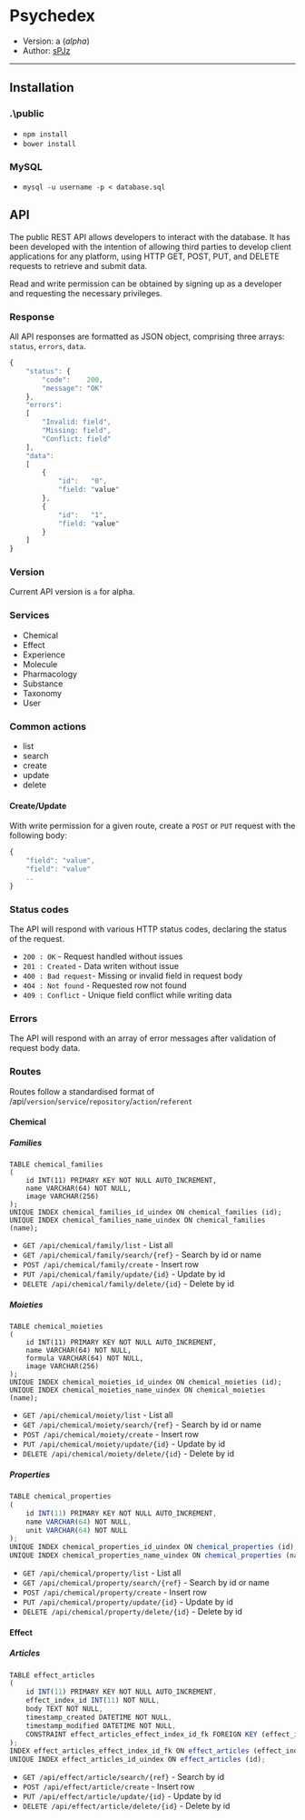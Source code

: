 # Psychedex
* Version: a (_alpha_)
* Author: [sPJz](io@spjz.uk)

---
## Installation
### .\public
* `npm install`
* `bower install`

### MySQL
* `mysql -u username -p < database.sql`


## API
The public REST API allows developers to interact with the database. It has been developed with the intention of allowing third parties to develop client applications for any platform, using HTTP GET, POST, PUT, and DELETE requests to retrieve and submit data.

Read and write permission can be obtained by signing up as a developer and requesting the necessary privileges.

### Response
All API responses are formatted as JSON object, comprising three arrays: `status`, `errors`, `data`.

```javascript
{
    "status": {
        "code":    200,
        "message": "OK"
    },
    "errors":
    [
        "Invalid: field",
        "Missing: field",
        "Conflict: field"
    ],
    "data":
    [
        {
            "id":   "0",
            "field: "value"
        },
        {
            "id":   "1",
            "field: "value"
        }
    ]
}
```



### Version
Current API version is `a` for alpha.

### Services
* Chemical
* Effect
* Experience
* Molecule
* Pharmacology
* Substance
* Taxonomy
* User

### Common actions
* list
* search
* create
* update
* delete

#### Create/Update
With write permission for a given route, create a `POST` or `PUT` request with the following body:

```javascript
{
    "field": "value",
    "field": "value"
    ..
}
```

### Status codes
The API will respond with various HTTP status codes, declaring the status of the request.

* `200 : OK` - Request handled without issues
* `201 : Created` - Data writen without issue
* `400 : Bad request`- Missing or invalid field in request body
* `404 : Not found` - Requested row not found
* `409 : Conflict` - Unique field conflict while writing data

### Errors
The API will respond with an array of error messages after validation of request body data.

### Routes

Routes follow a standardised format of /api/`version`/`service`/`repository`/`action`/`referent`

#### Chemical
##### Families
```mysql
TABLE chemical_families
(
    id INT(11) PRIMARY KEY NOT NULL AUTO_INCREMENT,
    name VARCHAR(64) NOT NULL,
    image VARCHAR(256)
);
UNIQUE INDEX chemical_families_id_uindex ON chemical_families (id);
UNIQUE INDEX chemical_families_name_uindex ON chemical_families (name);
```

* `GET /api/chemical/family/list` - List all
* `GET /api/chemical/family/search/{ref}` - Search by id or name
* `POST /api/chemical/family/create` - Insert row
* `PUT /api/chemical/family/update/{id}` - Update by id
* `DELETE /api/chemical/family/delete/{id}` - Delete by id

##### Moieties
```mysql
TABLE chemical_moieties
(
    id INT(11) PRIMARY KEY NOT NULL AUTO_INCREMENT,
    name VARCHAR(64) NOT NULL,
    formula VARCHAR(64) NOT NULL,
    image VARCHAR(256)
);
UNIQUE INDEX chemical_moieties_id_uindex ON chemical_moieties (id);
UNIQUE INDEX chemical_moieties_name_uindex ON chemical_moieties (name);
````

* `GET /api/chemical/moiety/list` - List all
* `GET /api/chemical/moiety/search/{ref}` - Search by id or name
* `POST /api/chemical/moiety/create` - Insert row
* `PUT /api/chemical/moiety/update/{id}` - Update by id
* `DELETE /api/chemical/moiety/delete/{id}` - Delete by id

##### Properties
```javascript
TABLE chemical_properties
(
    id INT(11) PRIMARY KEY NOT NULL AUTO_INCREMENT,
    name VARCHAR(64) NOT NULL,
    unit VARCHAR(64) NOT NULL
);
UNIQUE INDEX chemical_properties_id_uindex ON chemical_properties (id);
UNIQUE INDEX chemical_properties_name_uindex ON chemical_properties (name);
```

* `GET /api/chemical/property/list` - List all
* `GET /api/chemical/property/search/{ref}` - Search by id or name
* `POST /api/chemical/property/create` - Insert row
* `PUT /api/chemical/property/update/{id}` - Update by id
* `DELETE /api/chemical/property/delete/{id}` - Delete by id

#### Effect
##### Articles
```javascript
TABLE effect_articles
(
    id INT(11) PRIMARY KEY NOT NULL AUTO_INCREMENT,
    effect_index_id INT(11) NOT NULL,
    body TEXT NOT NULL,
    timestamp_created DATETIME NOT NULL,
    timestamp_modified DATETIME NOT NULL,
    CONSTRAINT effect_articles_effect_index_id_fk FOREIGN KEY (effect_index_id) REFERENCES effect_index (id)
);
INDEX effect_articles_effect_index_id_fk ON effect_articles (effect_index_id);
UNIQUE INDEX effect_articles_id_uindex ON effect_articles (id);
```

* `GET /api/effect/article/search/{ref}` - Search by id
* `POST /api/effect/article/create` - Insert row
* `PUT /api/effect/article/update/{id}` - Update by id
* `DELETE /api/effect/article/delete/{id}` - Delete by id
